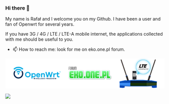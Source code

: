 ### Hi there 👋

My name is Rafał and I welcome you on my Github. I have been a user and fan of Openwrt for several years.

If you have 3G / 4G / LTE / LTE-A mobile internet, the applications collected with me should be useful to you.


- 📫 How to reach me: look for me on eko.one.pl forum.

![](https://raw.githubusercontent.com/4IceG/Personal_data/master/oe2.png)


![](https://komarev.com/ghpvc/?username=4IceG&color=green&label=PROFILE+VIEWS)

<!--
**4IceG/4IceG** is a ✨ _special_ ✨ repository because its `README.md` (this file) appears on your GitHub profile.

Here are some ideas to get you started:

- 🔭 I’m currently working on ...
- 🌱 I’m currently learning ...
- 👯 I’m looking to collaborate on ...
- 🤔 I’m looking for help with ...
- 💬 Ask me about ...
- 📫 How to reach me: ...
- 😄 Pronouns: ...
- ⚡ Fun fact: ...
-->

